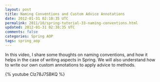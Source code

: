 ```yaml
---           
layout: post
title: Naming Conventions and Custom Advice Annotations
date: 2012-01-31 02:10:35 UTC
permalink: 2011/10/spring-tutorial-33-naming-conventions.html
updated: 2012-01-31 02:38:35 UTC
comments: false
categories: Spring AOP
tags: spring_aop
---
```


In this video, I share some thoughts on naming conventions, and how it helps in the case of writing aspects in Spring. We will also understand how to write our own custom annotations to apply advice to methods.

{% youtube Clz78J7SBKQ %}